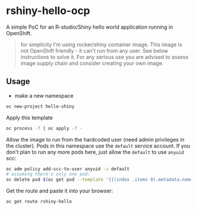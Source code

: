 # rshiny-hello-ocp

A simple PoC for an R-studio/Shiny hello world application running in OpenShift.

> for simplicity I'm using rocker/shiny container image. This image is not OpenShift friendly - it can't run from any user. See below instructions to solve it. For any serious use you are advised to assess image supply chain and consider creating your own image. 

## Usage

* make a new namespace

```bash
oc new-project hello-shiny
```

Apply this template

```bash
oc process -f | oc apply -f -
```

Allow the image to run from the hardcoded user (need admin privileges in the cluster). Pods in this namespace use the `default` service account. If you don't plan to run any more pods here, just allow the `default` to use `anyuid` scc:

```bash
oc adm policy add-scc-to-user anyuid -z default
# assuming there's only one pod:
oc delete pod $(oc get pod --template '{{(index .items 0).metadata.name}}')
```

Get the route and paste it into your browser:

```bash
oc get route rshiny-hello
```